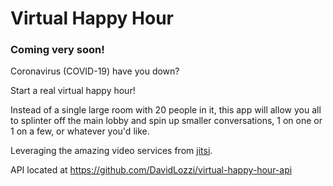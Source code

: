 # Virtual Happy Hour

### Coming very soon!

Coronavirus (COVID-19) have you down?

Start a real virtual happy hour!

Instead of a single large room with 20 people in it, this app will allow you all to splinter off the main lobby and spin up smaller conversations, 1 on one or 1 on a few, or whatever you'd like.

Leveraging the amazing video services from [jitsi](https://jitsi.org/).

API located at https://github.com/DavidLozzi/virtual-happy-hour-api
